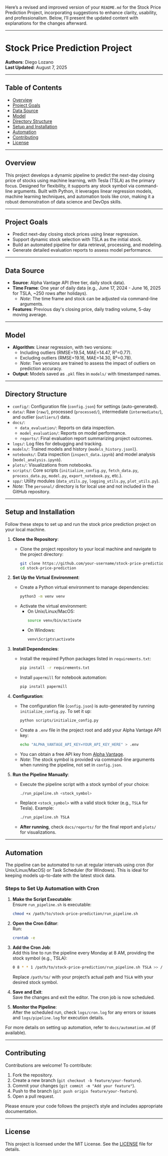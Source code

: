 Here’s a revised and improved version of your `README.md` for the Stock Price Prediction Project, incorporating suggestions to enhance clarity, usability, and professionalism. Below, I’ll present the updated content with explanations for the changes afterward.

---

# Stock Price Prediction Project

**Authors**: Diego Lozano  
**Last Updated**: August 7, 2025  

---

## Table of Contents

- [Overview](#overview)
- [Project Goals](#project-goals)
- [Data Source](#data-source)
- [Model](#model)
- [Directory Structure](#directory-structure)
- [Setup and Installation](#setup-and-installation)
- [Automation](#automation)
- [Contributing](#contributing)
- [License](#license)

---

## Overview

This project develops a dynamic pipeline to predict the next-day closing price of stocks using machine learning, with Tesla (TSLA) as the primary focus. Designed for flexibility, it supports any stock symbol via command-line arguments. Built with Python, it leverages linear regression models, machine learning techniques, and automation tools like cron, making it a robust demonstration of data science and DevOps skills.

---

## Project Goals

- Predict next-day closing stock prices using linear regression.  
- Support dynamic stock selection with TSLA as the initial stock.  
- Build an automated pipeline for data retrieval, processing, and modeling.  
- Generate detailed evaluation reports to assess model performance.

---

## Data Source

- **Source**: Alpha Vantage API (free tier, daily stock data).  
- **Time Frame**: One year of daily data (e.g., June 17, 2024 - June 16, 2025 for TSLA, ~250 rows after holidays).  
  - *Note*: The time frame and stock can be adjusted via command-line arguments.  
- **Features**: Previous day's closing price, daily trading volume, 5-day moving average.

---

## Model

- **Algorithm**: Linear regression, with two versions:  
  - Including outliers (RMSE=19.54, MAE=14.47, R²=0.77).  
  - Excluding outliers (RMSE=19.16, MAE=14.30, R²=0.78).  
  - *Note*: Two versions are trained to assess the impact of outliers on prediction accuracy.  
- **Output**: Models saved as `.pkl` files in `models/` with timestamped names.

---

## Directory Structure

- `config/`: Configuration file (`config.json`) for settings (auto-generated).  
- `data/`: Raw (`raw/`), processed (`processed/`), intermediate (`intermediate/`), and outlier (`outliers/`) data.  
- `docs/`:  
  - `data_evaluation/`: Reports on data inspection.  
  - `model_evaluation/`: Reports on model performance.  
  - `reports/`: Final evaluation report summarizing project outcomes.  
- `logs/`: Log files for debugging and tracking.  
- `models/`: Trained models and history (`models_history.jsonl`).  
- `notebooks/`: Data inspection (`inspect_data.ipynb`) and model analysis (`model_analysis.ipynb`).  
- `plots/`: Visualizations from notebooks.  
- `scripts/`: Core scripts (`initialize_config.py`, `fetch_data.py`, `process_data.py`, `model.py`, `export_notebook.py`, etc.).  
- `spp/`: Utility modules (`data_utils.py`, `logging_utils.py`, `plot_utils.py`).  
- *Note*: The `personal/` directory is for local use and not included in the GitHub repository.

---

## Setup and Installation

Follow these steps to set up and run the stock price prediction project on your local machine.

1. **Clone the Repository**:  
   - Clone the project repository to your local machine and navigate to the project directory:  
     ```bash  
     git clone https://github.com/your-username/stock-price-prediction.git  
     cd stock-price-prediction  
     ```

2. **Set Up the Virtual Environment**:  
   - Create a Python virtual environment to manage dependencies:  
     ```bash  
     python3 -m venv venv  
     ```  
   - Activate the virtual environment:  
     - On Unix/Linux/MacOS:  
       ```bash  
       source venv/bin/activate  
       ```  
     - On Windows:  
       ```bash  
       venv\Scripts\activate  
       ```

3. **Install Dependencies**:  
   - Install the required Python packages listed in `requirements.txt`:  
     ```bash  
     pip install -r requirements.txt  
     ```  
   - Install `papermill` for notebook automation:  
     ```bash  
     pip install papermill  
     ```

4. **Configuration**:  
   - The configuration file (`config.json`) is auto-generated by running `initialize_config.py`. To set it up:  
     ```bash  
     python scripts/initialize_config.py  
     ```  
   - Create a `.env` file in the project root and add your Alpha Vantage API key:  
     ```bash  
     echo "ALPHA_VANTAGE_API_KEY=YOUR_API_KEY_HERE" > .env  
     ```  
   - You can obtain a free API key from [Alpha Vantage](https://www.alphavantage.co/support/#api-key).  
   - *Note*: The stock symbol is provided via command-line arguments when running the pipeline, not set in `config.json`.

5. **Run the Pipeline Manually**:  
   - Execute the pipeline script with a stock symbol of your choice:  
     ```bash  
     ./run_pipeline.sh <stock_symbol>  
     ```  
   - Replace `<stock_symbol>` with a valid stock ticker (e.g., `TSLA` for Tesla). Example:  
     ```bash  
     ./run_pipeline.sh TSLA  
     ```  
   - **After running**, check `docs/reports/` for the final report and `plots/` for visualizations.

---

## Automation

The pipeline can be automated to run at regular intervals using cron (for Unix/Linux/MacOS) or Task Scheduler (for Windows). This is ideal for keeping models up-to-date with the latest stock data.

### Steps to Set Up Automation with Cron

1. **Make the Script Executable**:  
   Ensure `run_pipeline.sh` is executable:  
   ```bash  
   chmod +x /path/to/stock-price-prediction/run_pipeline.sh  
   ```

2. **Open the Cron Editor**:  
   Run:  
   ```bash  
   crontab -e  
   ```

3. **Add the Cron Job**:  
   Add this line to run the pipeline every Monday at 8 AM, providing the stock symbol (e.g., TSLA):  
   ```bash  
   0 8 * * 1 /path/to/stock-price-prediction/run_pipeline.sh TSLA >> /path/to/logs/cron.log 2>&1  
   ```  
   Replace `/path/to/` with your project’s actual path and `TSLA` with your desired stock symbol.

4. **Save and Exit**:  
   Save the changes and exit the editor. The cron job is now scheduled.

5. **Monitor the Pipeline**:  
   After the scheduled run, check `logs/cron.log` for any errors or issues and `logs/pipeline.log` for execution details.

For more details on setting up automation, refer to `docs/automation.md` (if available).

---

## Contributing

Contributions are welcome! To contribute:  
1. Fork the repository.  
2. Create a new branch (`git checkout -b feature/your-feature`).  
3. Commit your changes (`git commit -m "Add your feature"`).  
4. Push to the branch (`git push origin feature/your-feature`).  
5. Open a pull request.  

Please ensure your code follows the project’s style and includes appropriate documentation.

---

## License

This project is licensed under the MIT License. See the [LICENSE](LICENSE) file for details.
